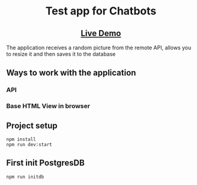 <h1 align="center">Test app for Chatbots</h1>

<p align="center">

<h2 align="center"><a  href="https://dog-images.herokuapp.com/">Live Demo</a></h2>

The application receives a random picture from the remote API, allows you to resize it and then saves it to the database 

## Ways to work with the application

### API
### Base HTML View in browser

## Project setup

```
npm install
npm run dev:start
```

## First init PostgresDB
```
npm run initdb
```
